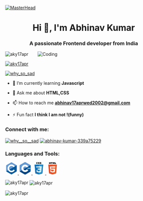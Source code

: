 [![MasterHead](https://www.sevenstarwebsolutions.com/wp-content/themes/sevenstar/img/banner-bg.gif)](https://rishavchanda.io)
<h1 align="center">Hi 👋, I'm Abhinav Kumar</h1>
<h3 align="center">A passionate Frontend developer from India</h3>
<img align="right" alt="Coding" width="400" src="https://camo.githubusercontent.com/19db51af5f90f1b152bc0b9078f5fe97053955be5074f03f17019c70345bdcdb/68747470733a2f2f6d69726f2e6d656469756d2e636f6d2f6d61782f313336302f302a37513379765349765f7430696f4a2d5a2e676966">


<p align="left"> <img src="https://komarev.com/ghpvc/?username=aky17apr&label=Profile%20views&color=0e75b6&style=flat" alt="aky17apr" /> </p>

<p align="left"> <a href="https://github.com/ryo-ma/github-profile-trophy"><img src="https://github-profile-trophy.vercel.app/?username=aky17apr" alt="aky17apr" /></a> </p>

<p align="left"> <a href="https://twitter.com/why_so_sad" target="blank"><img src="https://img.shields.io/twitter/follow/why_so_sad?logo=twitter&style=for-the-badge" alt="why_so_sad" /></a> </p>

- 🌱 I’m currently learning **Javascript**

- 💬 Ask me about **HTML,CSS**

- 📫 How to reach me **abhinav17aprwed2002@gmail.com**

- ⚡ Fun fact **I think I am not !(funny)**

<h3 align="left">Connect with me:</h3>
<p align="left">
<a href="https://twitter.com/why_so_sad" target="blank"><img align="center" src="https://raw.githubusercontent.com/rahuldkjain/github-profile-readme-generator/master/src/images/icons/Social/twitter.svg" alt="why__so__sad" height="30" width="40" /></a>
<a href="https://linkedin.com/in/abhinav-kumar-339a75229" target="blank"><img align="center" src="https://raw.githubusercontent.com/rahuldkjain/github-profile-readme-generator/master/src/images/icons/Social/linked-in-alt.svg" alt="abhinav-kumar-339a75229" height="30" width="40" /></a>
</p>

<h3 align="left">Languages and Tools:</h3>
<p align="left"> <a href="https://www.cprogramming.com/" target="_blank" rel="noreferrer"> <img src="https://raw.githubusercontent.com/devicons/devicon/master/icons/c/c-original.svg" alt="c" width="40" height="40"/> </a> <a href="https://www.w3schools.com/cpp/" target="_blank" rel="noreferrer"> <img src="https://raw.githubusercontent.com/devicons/devicon/master/icons/cplusplus/cplusplus-original.svg" alt="cplusplus" width="40" height="40"/> </a> <a href="https://www.w3schools.com/css/" target="_blank" rel="noreferrer"> <img src="https://raw.githubusercontent.com/devicons/devicon/master/icons/css3/css3-original-wordmark.svg" alt="css3" width="40" height="40"/> </a> <a href="https://www.w3.org/html/" target="_blank" rel="noreferrer"> <img src="https://raw.githubusercontent.com/devicons/devicon/master/icons/html5/html5-original-wordmark.svg" alt="html5" width="40" height="40"/> </a> </p>

<p><img align="left" src="https://github-readme-stats.vercel.app/api/top-langs?username=aky17apr&show_icons=true&locale=en&layout=compact" alt="aky17apr" /></p>

<p>&nbsp;<img align="center" src="https://github-readme-stats.vercel.app/api?username=aky17apr&show_icons=true&locale=en" alt="aky17apr" /></p>

<p><img align="center" src="https://github-readme-streak-stats.herokuapp.com/?user=aky17apr&" alt="aky17apr" /></p>
